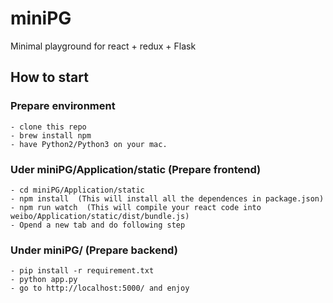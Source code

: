 # miniPG
Minimal playground for react + redux + Flask

## How to start 
  ### Prepare environment
    - clone this repo
    - brew install npm
    - have Python2/Python3 on your mac.

  ### Uder miniPG/Application/static  (Prepare frontend)
    - cd miniPG/Application/static   
    - npm install  (This will install all the dependences in package.json)
    - npm run watch  (This will compile your react code into weibo/Application/static/dist/bundle.js)
    - Opend a new tab and do following step

  ### Under miniPG/  (Prepare backend)
    - pip install -r requirement.txt
    - python app.py
    - go to http://localhost:5000/ and enjoy
